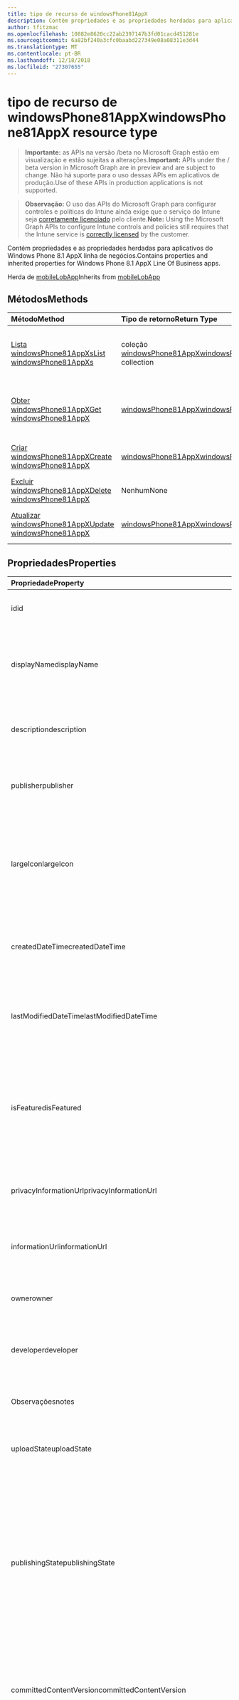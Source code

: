 ```yaml
---
title: tipo de recurso de windowsPhone81AppX
description: Contém propriedades e as propriedades herdadas para aplicativos do Windows Phone 8.1 AppX linha de negócios.
author: tfitzmac
ms.openlocfilehash: 10882e8620cc22ab2397147b3fd01cacd451281e
ms.sourcegitcommit: 6a82bf240a3cfc0baabd227349e08a08311e3d44
ms.translationtype: MT
ms.contentlocale: pt-BR
ms.lasthandoff: 12/18/2018
ms.locfileid: "27307655"
---
```

# <a name="windowsphone81appx-resource-type"></a><span data-ttu-id="e550f-103">tipo de recurso de windowsPhone81AppX</span><span class="sxs-lookup"><span data-stu-id="e550f-103">windowsPhone81AppX resource type</span></span>

> <span data-ttu-id="e550f-104">**Importante:** as APIs na versão /beta no Microsoft Graph estão em visualização e estão sujeitas a alterações.</span><span class="sxs-lookup"><span data-stu-id="e550f-104">**Important:** APIs under the / beta version in Microsoft Graph are in preview and are subject to change.</span></span> <span data-ttu-id="e550f-105">Não há suporte para o uso dessas APIs em aplicativos de produção.</span><span class="sxs-lookup"><span data-stu-id="e550f-105">Use of these APIs in production applications is not supported.</span></span>

> <span data-ttu-id="e550f-106">**Observação:** O uso das APIs do Microsoft Graph para configurar controles e políticas do Intune ainda exige que o serviço do Intune seja [corretamente licenciado](https://go.microsoft.com/fwlink/?linkid=839381) pelo cliente.</span><span class="sxs-lookup"><span data-stu-id="e550f-106">**Note:** Using the Microsoft Graph APIs to configure Intune controls and policies still requires that the Intune service is [correctly licensed](https://go.microsoft.com/fwlink/?linkid=839381) by the customer.</span></span>

<span data-ttu-id="e550f-107">Contém propriedades e as propriedades herdadas para aplicativos do Windows Phone 8.1 AppX linha de negócios.</span><span class="sxs-lookup"><span data-stu-id="e550f-107">Contains properties and inherited properties for Windows Phone 8.1 AppX Line Of Business apps.</span></span>

<span data-ttu-id="e550f-108">Herda de [mobileLobApp](../resources/intune-apps-mobilelobapp.md)</span><span class="sxs-lookup"><span data-stu-id="e550f-108">Inherits from [mobileLobApp](../resources/intune-apps-mobilelobapp.md)</span></span>

## <a name="methods"></a><span data-ttu-id="e550f-109">Métodos</span><span class="sxs-lookup"><span data-stu-id="e550f-109">Methods</span></span>
|<span data-ttu-id="e550f-110">Método</span><span class="sxs-lookup"><span data-stu-id="e550f-110">Method</span></span>|<span data-ttu-id="e550f-111">Tipo de retorno</span><span class="sxs-lookup"><span data-stu-id="e550f-111">Return Type</span></span>|<span data-ttu-id="e550f-112">Descrição</span><span class="sxs-lookup"><span data-stu-id="e550f-112">Description</span></span>|
|:---|:---|:---|
|[<span data-ttu-id="e550f-113">Lista windowsPhone81AppXs</span><span class="sxs-lookup"><span data-stu-id="e550f-113">List windowsPhone81AppXs</span></span>](../api/intune-apps-windowsphone81appx-list.md)|<span data-ttu-id="e550f-114">coleção [windowsPhone81AppX](../resources/intune-apps-windowsphone81appx.md)</span><span class="sxs-lookup"><span data-stu-id="e550f-114">[windowsPhone81AppX](../resources/intune-apps-windowsphone81appx.md) collection</span></span>|<span data-ttu-id="e550f-115">Lista as propriedades e os relacionamentos dos objetos [windowsPhone81AppX](../resources/intune-apps-windowsphone81appx.md) .</span><span class="sxs-lookup"><span data-stu-id="e550f-115">List properties and relationships of the [windowsPhone81AppX](../resources/intune-apps-windowsphone81appx.md) objects.</span></span>|
|[<span data-ttu-id="e550f-116">Obter windowsPhone81AppX</span><span class="sxs-lookup"><span data-stu-id="e550f-116">Get windowsPhone81AppX</span></span>](../api/intune-apps-windowsphone81appx-get.md)|[<span data-ttu-id="e550f-117">windowsPhone81AppX</span><span class="sxs-lookup"><span data-stu-id="e550f-117">windowsPhone81AppX</span></span>](../resources/intune-apps-windowsphone81appx.md)|<span data-ttu-id="e550f-118">Leia as propriedades e os relacionamentos do objeto [windowsPhone81AppX](../resources/intune-apps-windowsphone81appx.md) .</span><span class="sxs-lookup"><span data-stu-id="e550f-118">Read properties and relationships of the [windowsPhone81AppX](../resources/intune-apps-windowsphone81appx.md) object.</span></span>|
|[<span data-ttu-id="e550f-119">Criar windowsPhone81AppX</span><span class="sxs-lookup"><span data-stu-id="e550f-119">Create windowsPhone81AppX</span></span>](../api/intune-apps-windowsphone81appx-create.md)|[<span data-ttu-id="e550f-120">windowsPhone81AppX</span><span class="sxs-lookup"><span data-stu-id="e550f-120">windowsPhone81AppX</span></span>](../resources/intune-apps-windowsphone81appx.md)|<span data-ttu-id="e550f-121">Crie um novo objeto de [windowsPhone81AppX](../resources/intune-apps-windowsphone81appx.md) .</span><span class="sxs-lookup"><span data-stu-id="e550f-121">Create a new [windowsPhone81AppX](../resources/intune-apps-windowsphone81appx.md) object.</span></span>|
|[<span data-ttu-id="e550f-122">Excluir windowsPhone81AppX</span><span class="sxs-lookup"><span data-stu-id="e550f-122">Delete windowsPhone81AppX</span></span>](../api/intune-apps-windowsphone81appx-delete.md)|<span data-ttu-id="e550f-123">Nenhum</span><span class="sxs-lookup"><span data-stu-id="e550f-123">None</span></span>|<span data-ttu-id="e550f-124">Exclui um [windowsPhone81AppX](../resources/intune-apps-windowsphone81appx.md).</span><span class="sxs-lookup"><span data-stu-id="e550f-124">Deletes a [windowsPhone81AppX](../resources/intune-apps-windowsphone81appx.md).</span></span>|
|[<span data-ttu-id="e550f-125">Atualizar windowsPhone81AppX</span><span class="sxs-lookup"><span data-stu-id="e550f-125">Update windowsPhone81AppX</span></span>](../api/intune-apps-windowsphone81appx-update.md)|[<span data-ttu-id="e550f-126">windowsPhone81AppX</span><span class="sxs-lookup"><span data-stu-id="e550f-126">windowsPhone81AppX</span></span>](../resources/intune-apps-windowsphone81appx.md)|<span data-ttu-id="e550f-127">Atualize as propriedades de um objeto [windowsPhone81AppX](../resources/intune-apps-windowsphone81appx.md) .</span><span class="sxs-lookup"><span data-stu-id="e550f-127">Update the properties of a [windowsPhone81AppX](../resources/intune-apps-windowsphone81appx.md) object.</span></span>|

## <a name="properties"></a><span data-ttu-id="e550f-128">Propriedades</span><span class="sxs-lookup"><span data-stu-id="e550f-128">Properties</span></span>
|<span data-ttu-id="e550f-129">Propriedade</span><span class="sxs-lookup"><span data-stu-id="e550f-129">Property</span></span>|<span data-ttu-id="e550f-130">Tipo</span><span class="sxs-lookup"><span data-stu-id="e550f-130">Type</span></span>|<span data-ttu-id="e550f-131">Descrição</span><span class="sxs-lookup"><span data-stu-id="e550f-131">Description</span></span>|
|:---|:---|:---|
|<span data-ttu-id="e550f-132">id</span><span class="sxs-lookup"><span data-stu-id="e550f-132">id</span></span>|<span data-ttu-id="e550f-133">String</span><span class="sxs-lookup"><span data-stu-id="e550f-133">String</span></span>|<span data-ttu-id="e550f-134">Chave da entidade.</span><span class="sxs-lookup"><span data-stu-id="e550f-134">Key of the entity.</span></span> <span data-ttu-id="e550f-135">Herdado de [mobileApp](../resources/intune-apps-mobileapp.md)</span><span class="sxs-lookup"><span data-stu-id="e550f-135">Inherited from [mobileApp](../resources/intune-apps-mobileapp.md)</span></span>|
|<span data-ttu-id="e550f-136">displayName</span><span class="sxs-lookup"><span data-stu-id="e550f-136">displayName</span></span>|<span data-ttu-id="e550f-137">String</span><span class="sxs-lookup"><span data-stu-id="e550f-137">String</span></span>|<span data-ttu-id="e550f-138">O título do aplicativo importado ou definido pelo administrador.</span><span class="sxs-lookup"><span data-stu-id="e550f-138">The admin provided or imported title of the app.</span></span> <span data-ttu-id="e550f-139">Herdado de [mobileApp](../resources/intune-apps-mobileapp.md)</span><span class="sxs-lookup"><span data-stu-id="e550f-139">Inherited from [mobileApp](../resources/intune-apps-mobileapp.md)</span></span>|
|<span data-ttu-id="e550f-140">description</span><span class="sxs-lookup"><span data-stu-id="e550f-140">description</span></span>|<span data-ttu-id="e550f-141">String</span><span class="sxs-lookup"><span data-stu-id="e550f-141">String</span></span>|<span data-ttu-id="e550f-142">A descrição do aplicativo.</span><span class="sxs-lookup"><span data-stu-id="e550f-142">The description of the app.</span></span> <span data-ttu-id="e550f-143">Herdado de [mobileApp](../resources/intune-apps-mobileapp.md)</span><span class="sxs-lookup"><span data-stu-id="e550f-143">Inherited from [mobileApp](../resources/intune-apps-mobileapp.md)</span></span>|
|<span data-ttu-id="e550f-144">publisher</span><span class="sxs-lookup"><span data-stu-id="e550f-144">publisher</span></span>|<span data-ttu-id="e550f-145">String</span><span class="sxs-lookup"><span data-stu-id="e550f-145">String</span></span>|<span data-ttu-id="e550f-146">O publicador do aplicativo.</span><span class="sxs-lookup"><span data-stu-id="e550f-146">The publisher of the app.</span></span> <span data-ttu-id="e550f-147">Herdado de [mobileApp](../resources/intune-apps-mobileapp.md)</span><span class="sxs-lookup"><span data-stu-id="e550f-147">Inherited from [mobileApp](../resources/intune-apps-mobileapp.md)</span></span>|
|<span data-ttu-id="e550f-148">largeIcon</span><span class="sxs-lookup"><span data-stu-id="e550f-148">largeIcon</span></span>|[<span data-ttu-id="e550f-149">mimeContent</span><span class="sxs-lookup"><span data-stu-id="e550f-149">mimeContent</span></span>](../resources/intune-shared-mimecontent.md)|<span data-ttu-id="e550f-150">O ícone grande, a ser exibido nos detalhes do aplicativo e usado para o carregamento do ícone.</span><span class="sxs-lookup"><span data-stu-id="e550f-150">The large icon, to be displayed in the app details and used for upload of the icon.</span></span> <span data-ttu-id="e550f-151">Herdado de [mobileApp](../resources/intune-apps-mobileapp.md)</span><span class="sxs-lookup"><span data-stu-id="e550f-151">Inherited from [mobileApp](../resources/intune-apps-mobileapp.md)</span></span>|
|<span data-ttu-id="e550f-152">createdDateTime</span><span class="sxs-lookup"><span data-stu-id="e550f-152">createdDateTime</span></span>|<span data-ttu-id="e550f-153">DateTimeOffset</span><span class="sxs-lookup"><span data-stu-id="e550f-153">DateTimeOffset</span></span>|<span data-ttu-id="e550f-154">A data e a hora da criação do aplicativo.</span><span class="sxs-lookup"><span data-stu-id="e550f-154">The date and time the app was created.</span></span> <span data-ttu-id="e550f-155">Herdado de [mobileApp](../resources/intune-apps-mobileapp.md)</span><span class="sxs-lookup"><span data-stu-id="e550f-155">Inherited from [mobileApp](../resources/intune-apps-mobileapp.md)</span></span>|
|<span data-ttu-id="e550f-156">lastModifiedDateTime</span><span class="sxs-lookup"><span data-stu-id="e550f-156">lastModifiedDateTime</span></span>|<span data-ttu-id="e550f-157">DateTimeOffset</span><span class="sxs-lookup"><span data-stu-id="e550f-157">DateTimeOffset</span></span>|<span data-ttu-id="e550f-158">A data e a hora que o aplicativo foi modificado pela última vez.</span><span class="sxs-lookup"><span data-stu-id="e550f-158">The date and time the app was last modified.</span></span> <span data-ttu-id="e550f-159">Herdado de [mobileApp](../resources/intune-apps-mobileapp.md)</span><span class="sxs-lookup"><span data-stu-id="e550f-159">Inherited from [mobileApp](../resources/intune-apps-mobileapp.md)</span></span>|
|<span data-ttu-id="e550f-160">isFeatured</span><span class="sxs-lookup"><span data-stu-id="e550f-160">isFeatured</span></span>|<span data-ttu-id="e550f-161">Boolean</span><span class="sxs-lookup"><span data-stu-id="e550f-161">Boolean</span></span>|<span data-ttu-id="e550f-162">O valor que indica se o aplicativo está marcado como em destaque pelo administrador. Herdado de [mobileApp](../resources/intune-apps-mobileapp.md)</span><span class="sxs-lookup"><span data-stu-id="e550f-162">The value indicating whether the app is marked as featured by the admin. Inherited from [mobileApp](../resources/intune-apps-mobileapp.md)</span></span>|
|<span data-ttu-id="e550f-163">privacyInformationUrl</span><span class="sxs-lookup"><span data-stu-id="e550f-163">privacyInformationUrl</span></span>|<span data-ttu-id="e550f-164">String</span><span class="sxs-lookup"><span data-stu-id="e550f-164">String</span></span>|<span data-ttu-id="e550f-165">A URL da declaração de privacidade.</span><span class="sxs-lookup"><span data-stu-id="e550f-165">The privacy statement Url.</span></span> <span data-ttu-id="e550f-166">Herdado de [mobileApp](../resources/intune-apps-mobileapp.md)</span><span class="sxs-lookup"><span data-stu-id="e550f-166">Inherited from [mobileApp](../resources/intune-apps-mobileapp.md)</span></span>|
|<span data-ttu-id="e550f-167">informationUrl</span><span class="sxs-lookup"><span data-stu-id="e550f-167">informationUrl</span></span>|<span data-ttu-id="e550f-168">String</span><span class="sxs-lookup"><span data-stu-id="e550f-168">String</span></span>|<span data-ttu-id="e550f-169">A URL de informações adicionais.</span><span class="sxs-lookup"><span data-stu-id="e550f-169">The more information Url.</span></span> <span data-ttu-id="e550f-170">Herdado de [mobileApp](../resources/intune-apps-mobileapp.md)</span><span class="sxs-lookup"><span data-stu-id="e550f-170">Inherited from [mobileApp](../resources/intune-apps-mobileapp.md)</span></span>|
|<span data-ttu-id="e550f-171">owner</span><span class="sxs-lookup"><span data-stu-id="e550f-171">owner</span></span>|<span data-ttu-id="e550f-172">String</span><span class="sxs-lookup"><span data-stu-id="e550f-172">String</span></span>|<span data-ttu-id="e550f-173">O proprietário do conteúdo.</span><span class="sxs-lookup"><span data-stu-id="e550f-173">The owner of the app.</span></span> <span data-ttu-id="e550f-174">Herdado de [mobileApp](../resources/intune-apps-mobileapp.md)</span><span class="sxs-lookup"><span data-stu-id="e550f-174">Inherited from [mobileApp](../resources/intune-apps-mobileapp.md)</span></span>|
|<span data-ttu-id="e550f-175">developer</span><span class="sxs-lookup"><span data-stu-id="e550f-175">developer</span></span>|<span data-ttu-id="e550f-176">String</span><span class="sxs-lookup"><span data-stu-id="e550f-176">String</span></span>|<span data-ttu-id="e550f-177">O desenvolvedor do aplicativo.</span><span class="sxs-lookup"><span data-stu-id="e550f-177">The developer of the app.</span></span> <span data-ttu-id="e550f-178">Herdado de [mobileApp](../resources/intune-apps-mobileapp.md)</span><span class="sxs-lookup"><span data-stu-id="e550f-178">Inherited from [mobileApp](../resources/intune-apps-mobileapp.md)</span></span>|
|<span data-ttu-id="e550f-179">Observações</span><span class="sxs-lookup"><span data-stu-id="e550f-179">notes</span></span>|<span data-ttu-id="e550f-180">String</span><span class="sxs-lookup"><span data-stu-id="e550f-180">String</span></span>|<span data-ttu-id="e550f-181">Anotações para o aplicativo.</span><span class="sxs-lookup"><span data-stu-id="e550f-181">Notes for the app.</span></span> <span data-ttu-id="e550f-182">Herdado de [mobileApp](../resources/intune-apps-mobileapp.md)</span><span class="sxs-lookup"><span data-stu-id="e550f-182">Inherited from [mobileApp](../resources/intune-apps-mobileapp.md)</span></span>|
|<span data-ttu-id="e550f-183">uploadState</span><span class="sxs-lookup"><span data-stu-id="e550f-183">uploadState</span></span>|<span data-ttu-id="e550f-184">Int32</span><span class="sxs-lookup"><span data-stu-id="e550f-184">Int32</span></span>|<span data-ttu-id="e550f-185">O estado de carregamento.</span><span class="sxs-lookup"><span data-stu-id="e550f-185">The upload state.</span></span> <span data-ttu-id="e550f-186">Herdado de [mobileApp](../resources/intune-apps-mobileapp.md)</span><span class="sxs-lookup"><span data-stu-id="e550f-186">Inherited from [mobileApp](../resources/intune-apps-mobileapp.md)</span></span>|
|<span data-ttu-id="e550f-187">publishingState</span><span class="sxs-lookup"><span data-stu-id="e550f-187">publishingState</span></span>|[<span data-ttu-id="e550f-188">mobileAppPublishingState</span><span class="sxs-lookup"><span data-stu-id="e550f-188">mobileAppPublishingState</span></span>](../resources/intune-apps-mobileapppublishingstate.md)|<span data-ttu-id="e550f-189">O estado de publicação para o aplicativo.</span><span class="sxs-lookup"><span data-stu-id="e550f-189">The publishing state for the app.</span></span> <span data-ttu-id="e550f-190">O aplicativo não pode ser assinado, a menos que ele seja publicado.</span><span class="sxs-lookup"><span data-stu-id="e550f-190">The app cannot be assigned unless the app is published.</span></span> <span data-ttu-id="e550f-191">Herdada do [mobileApp](../resources/intune-apps-mobileapp.md).</span><span class="sxs-lookup"><span data-stu-id="e550f-191">Inherited from [mobileApp](../resources/intune-apps-mobileapp.md).</span></span> <span data-ttu-id="e550f-192">Os valores possíveis são: `notPublished`, `processing`, `published`.</span><span class="sxs-lookup"><span data-stu-id="e550f-192">Possible values are: `notPublished`, `processing`, `published`.</span></span>|
|<span data-ttu-id="e550f-193">committedContentVersion</span><span class="sxs-lookup"><span data-stu-id="e550f-193">committedContentVersion</span></span>|<span data-ttu-id="e550f-194">String</span><span class="sxs-lookup"><span data-stu-id="e550f-194">String</span></span>|<span data-ttu-id="e550f-195">A versão do conteúdo interno confirmado.</span><span class="sxs-lookup"><span data-stu-id="e550f-195">The internal committed content version.</span></span> <span data-ttu-id="e550f-196">Herdado de [mobileLobApp](../resources/intune-apps-mobilelobapp.md)</span><span class="sxs-lookup"><span data-stu-id="e550f-196">Inherited from [mobileLobApp](../resources/intune-apps-mobilelobapp.md)</span></span>|
|<span data-ttu-id="e550f-197">fileName</span><span class="sxs-lookup"><span data-stu-id="e550f-197">fileName</span></span>|<span data-ttu-id="e550f-198">String</span><span class="sxs-lookup"><span data-stu-id="e550f-198">String</span></span>|<span data-ttu-id="e550f-199">O nome do arquivo do aplicativo Lob principal.</span><span class="sxs-lookup"><span data-stu-id="e550f-199">The name of the main Lob application file.</span></span> <span data-ttu-id="e550f-200">Herdado de [mobileLobApp](../resources/intune-apps-mobilelobapp.md)</span><span class="sxs-lookup"><span data-stu-id="e550f-200">Inherited from [mobileLobApp](../resources/intune-apps-mobilelobapp.md)</span></span>|
|<span data-ttu-id="e550f-201">size</span><span class="sxs-lookup"><span data-stu-id="e550f-201">size</span></span>|<span data-ttu-id="e550f-202">Int64</span><span class="sxs-lookup"><span data-stu-id="e550f-202">Int64</span></span>|<span data-ttu-id="e550f-203">O tamanho total, incluindo todos os arquivos carregados.</span><span class="sxs-lookup"><span data-stu-id="e550f-203">The total size, including all uploaded files.</span></span> <span data-ttu-id="e550f-204">Herdado de [mobileLobApp](../resources/intune-apps-mobilelobapp.md)</span><span class="sxs-lookup"><span data-stu-id="e550f-204">Inherited from [mobileLobApp](../resources/intune-apps-mobilelobapp.md)</span></span>|
|<span data-ttu-id="e550f-205">applicableArchitectures</span><span class="sxs-lookup"><span data-stu-id="e550f-205">applicableArchitectures</span></span>|[<span data-ttu-id="e550f-206">windowsArchitecture</span><span class="sxs-lookup"><span data-stu-id="e550f-206">windowsArchitecture</span></span>](../resources/intune-apps-windowsarchitecture.md)|<span data-ttu-id="e550f-207">As arquiteturas do Windows nas quais este aplicativo pode ser executado.</span><span class="sxs-lookup"><span data-stu-id="e550f-207">The Windows architecture(s) for which this app can run on.</span></span> <span data-ttu-id="e550f-208">Os valores possíveis são: `none`, `x86`, `x64`, `arm`, `neutral`.</span><span class="sxs-lookup"><span data-stu-id="e550f-208">Possible values are: `none`, `x86`, `x64`, `arm`, `neutral`.</span></span>|
|<span data-ttu-id="e550f-209">identityName</span><span class="sxs-lookup"><span data-stu-id="e550f-209">identityName</span></span>|<span data-ttu-id="e550f-210">String</span><span class="sxs-lookup"><span data-stu-id="e550f-210">String</span></span>|<span data-ttu-id="e550f-211">O Nome da Identidade.</span><span class="sxs-lookup"><span data-stu-id="e550f-211">The Identity Name.</span></span>|
|<span data-ttu-id="e550f-212">identityPublisherHash</span><span class="sxs-lookup"><span data-stu-id="e550f-212">identityPublisherHash</span></span>|<span data-ttu-id="e550f-213">String</span><span class="sxs-lookup"><span data-stu-id="e550f-213">String</span></span>|<span data-ttu-id="e550f-214">O Hash do Publicador de Identidade.</span><span class="sxs-lookup"><span data-stu-id="e550f-214">The Identity Publisher Hash.</span></span>|
|<span data-ttu-id="e550f-215">identityResourceIdentifier</span><span class="sxs-lookup"><span data-stu-id="e550f-215">identityResourceIdentifier</span></span>|<span data-ttu-id="e550f-216">String</span><span class="sxs-lookup"><span data-stu-id="e550f-216">String</span></span>|<span data-ttu-id="e550f-217">O Identificador de Recurso da Identidade.</span><span class="sxs-lookup"><span data-stu-id="e550f-217">The Identity Resource Identifier.</span></span>|
|<span data-ttu-id="e550f-218">minimumSupportedOperatingSystem</span><span class="sxs-lookup"><span data-stu-id="e550f-218">minimumSupportedOperatingSystem</span></span>|[<span data-ttu-id="e550f-219">windowsMinimumOperatingSystem</span><span class="sxs-lookup"><span data-stu-id="e550f-219">windowsMinimumOperatingSystem</span></span>](../resources/intune-apps-windowsminimumoperatingsystem.md)|<span data-ttu-id="e550f-220">O valor do sistema de operacional mínimo aplicável.</span><span class="sxs-lookup"><span data-stu-id="e550f-220">The value for the minimum applicable operating system.</span></span>|
|<span data-ttu-id="e550f-221">phoneProductIdentifier</span><span class="sxs-lookup"><span data-stu-id="e550f-221">phoneProductIdentifier</span></span>|<span data-ttu-id="e550f-222">String</span><span class="sxs-lookup"><span data-stu-id="e550f-222">String</span></span>|<span data-ttu-id="e550f-223">O identificador de produto do telefone.</span><span class="sxs-lookup"><span data-stu-id="e550f-223">The Phone Product Identifier.</span></span>|
|<span data-ttu-id="e550f-224">phonePublisherId</span><span class="sxs-lookup"><span data-stu-id="e550f-224">phonePublisherId</span></span>|<span data-ttu-id="e550f-225">String</span><span class="sxs-lookup"><span data-stu-id="e550f-225">String</span></span>|<span data-ttu-id="e550f-226">A ID do fornecedor de telefone.</span><span class="sxs-lookup"><span data-stu-id="e550f-226">The Phone Publisher Id.</span></span>|
|<span data-ttu-id="e550f-227">identityVersion</span><span class="sxs-lookup"><span data-stu-id="e550f-227">identityVersion</span></span>|<span data-ttu-id="e550f-228">String</span><span class="sxs-lookup"><span data-stu-id="e550f-228">String</span></span>|<span data-ttu-id="e550f-229">A versão da identidade.</span><span class="sxs-lookup"><span data-stu-id="e550f-229">The identity version.</span></span>|

## <a name="relationships"></a><span data-ttu-id="e550f-230">Relações</span><span class="sxs-lookup"><span data-stu-id="e550f-230">Relationships</span></span>
|<span data-ttu-id="e550f-231">Relação</span><span class="sxs-lookup"><span data-stu-id="e550f-231">Relationship</span></span>|<span data-ttu-id="e550f-232">Tipo</span><span class="sxs-lookup"><span data-stu-id="e550f-232">Type</span></span>|<span data-ttu-id="e550f-233">Descrição</span><span class="sxs-lookup"><span data-stu-id="e550f-233">Description</span></span>|
|:---|:---|:---|
|<span data-ttu-id="e550f-234">categories</span><span class="sxs-lookup"><span data-stu-id="e550f-234">categories</span></span>|<span data-ttu-id="e550f-235">Coleção [mobileAppCategory](../resources/intune-apps-mobileappcategory.md)</span><span class="sxs-lookup"><span data-stu-id="e550f-235">[mobileAppCategory](../resources/intune-apps-mobileappcategory.md) collection</span></span>|<span data-ttu-id="e550f-236">A lista de categorias para este aplicativo.</span><span class="sxs-lookup"><span data-stu-id="e550f-236">The list of categories for this app.</span></span> <span data-ttu-id="e550f-237">Herdado de [mobileApp](../resources/intune-apps-mobileapp.md)</span><span class="sxs-lookup"><span data-stu-id="e550f-237">Inherited from [mobileApp](../resources/intune-apps-mobileapp.md)</span></span>|
|<span data-ttu-id="e550f-238">assignments</span><span class="sxs-lookup"><span data-stu-id="e550f-238">assignments</span></span>|<span data-ttu-id="e550f-239">Coleção [mobileAppAssignment](../resources/intune-apps-mobileappassignment.md)</span><span class="sxs-lookup"><span data-stu-id="e550f-239">[mobileAppAssignment](../resources/intune-apps-mobileappassignment.md) collection</span></span>|<span data-ttu-id="e550f-240">A lista de atribuições de grupo para esse aplicativo móvel.</span><span class="sxs-lookup"><span data-stu-id="e550f-240">The list of group assignments for this mobile app.</span></span> <span data-ttu-id="e550f-241">Herdado de [mobileApp](../resources/intune-apps-mobileapp.md)</span><span class="sxs-lookup"><span data-stu-id="e550f-241">Inherited from [mobileApp](../resources/intune-apps-mobileapp.md)</span></span>|
|<span data-ttu-id="e550f-242">installSummary</span><span class="sxs-lookup"><span data-stu-id="e550f-242">installSummary</span></span>|[<span data-ttu-id="e550f-243">mobileAppInstallSummary</span><span class="sxs-lookup"><span data-stu-id="e550f-243">mobileAppInstallSummary</span></span>](../resources/intune-apps-mobileappinstallsummary.md)|<span data-ttu-id="e550f-244">Resumo de instalação do aplicativo móvel.</span><span class="sxs-lookup"><span data-stu-id="e550f-244">Mobile App Install Summary.</span></span> <span data-ttu-id="e550f-245">Herdado de [mobileApp](../resources/intune-apps-mobileapp.md)</span><span class="sxs-lookup"><span data-stu-id="e550f-245">Inherited from [mobileApp](../resources/intune-apps-mobileapp.md)</span></span>|
|<span data-ttu-id="e550f-246">deviceStatuses</span><span class="sxs-lookup"><span data-stu-id="e550f-246">deviceStatuses</span></span>|<span data-ttu-id="e550f-247">coleção [mobileAppInstallStatus](../resources/intune-apps-mobileappinstallstatus.md)</span><span class="sxs-lookup"><span data-stu-id="e550f-247">[mobileAppInstallStatus](../resources/intune-apps-mobileappinstallstatus.md) collection</span></span>|<span data-ttu-id="e550f-248">A lista de estados de instalação para esse aplicativo móvel.</span><span class="sxs-lookup"><span data-stu-id="e550f-248">The list of installation states for this mobile app.</span></span> <span data-ttu-id="e550f-249">Herdado de [mobileApp](../resources/intune-apps-mobileapp.md)</span><span class="sxs-lookup"><span data-stu-id="e550f-249">Inherited from [mobileApp](../resources/intune-apps-mobileapp.md)</span></span>|
|<span data-ttu-id="e550f-250">userStatuses</span><span class="sxs-lookup"><span data-stu-id="e550f-250">userStatuses</span></span>|<span data-ttu-id="e550f-251">coleção [userAppInstallStatus](../resources/intune-apps-userappinstallstatus.md)</span><span class="sxs-lookup"><span data-stu-id="e550f-251">[userAppInstallStatus](../resources/intune-apps-userappinstallstatus.md) collection</span></span>|<span data-ttu-id="e550f-252">A lista de estados de instalação para esse aplicativo móvel.</span><span class="sxs-lookup"><span data-stu-id="e550f-252">The list of installation states for this mobile app.</span></span> <span data-ttu-id="e550f-253">Herdado de [mobileApp](../resources/intune-apps-mobileapp.md)</span><span class="sxs-lookup"><span data-stu-id="e550f-253">Inherited from [mobileApp](../resources/intune-apps-mobileapp.md)</span></span>|
|<span data-ttu-id="e550f-254">contentVersions</span><span class="sxs-lookup"><span data-stu-id="e550f-254">contentVersions</span></span>|<span data-ttu-id="e550f-255">Coleção [mobileAppContent](../resources/intune-apps-mobileappcontent.md)</span><span class="sxs-lookup"><span data-stu-id="e550f-255">[mobileAppContent](../resources/intune-apps-mobileappcontent.md) collection</span></span>|<span data-ttu-id="e550f-256">A lista das versões de conteúdo deste aplicativo.</span><span class="sxs-lookup"><span data-stu-id="e550f-256">The list of content versions for this app.</span></span> <span data-ttu-id="e550f-257">Herdado de [mobileLobApp](../resources/intune-apps-mobilelobapp.md)</span><span class="sxs-lookup"><span data-stu-id="e550f-257">Inherited from [mobileLobApp](../resources/intune-apps-mobilelobapp.md)</span></span>|

## <a name="json-representation"></a><span data-ttu-id="e550f-258">Representação JSON</span><span class="sxs-lookup"><span data-stu-id="e550f-258">JSON Representation</span></span>
<span data-ttu-id="e550f-259">Veja a seguir uma representação JSON do recurso.</span><span class="sxs-lookup"><span data-stu-id="e550f-259">Here is a JSON representation of the resource.</span></span>
<!-- {
  "blockType": "resource",
  "keyProperty": "id",
  "@odata.type": "microsoft.graph.windowsPhone81AppX"
}
-->
``` json
{
  "@odata.type": "#microsoft.graph.windowsPhone81AppX",
  "id": "String (identifier)",
  "displayName": "String",
  "description": "String",
  "publisher": "String",
  "largeIcon": {
    "@odata.type": "microsoft.graph.mimeContent",
    "type": "String",
    "value": "binary"
  },
  "createdDateTime": "String (timestamp)",
  "lastModifiedDateTime": "String (timestamp)",
  "isFeatured": true,
  "privacyInformationUrl": "String",
  "informationUrl": "String",
  "owner": "String",
  "developer": "String",
  "notes": "String",
  "uploadState": 1024,
  "publishingState": "String",
  "committedContentVersion": "String",
  "fileName": "String",
  "size": 1024,
  "applicableArchitectures": "String",
  "identityName": "String",
  "identityPublisherHash": "String",
  "identityResourceIdentifier": "String",
  "minimumSupportedOperatingSystem": {
    "@odata.type": "microsoft.graph.windowsMinimumOperatingSystem",
    "v8_0": true,
    "v8_1": true,
    "v10_0": true,
    "v10_1607": true,
    "v10_1703": true,
    "v10_1709": true,
    "v10_1803": true
  },
  "phoneProductIdentifier": "String",
  "phonePublisherId": "String",
  "identityVersion": "String"
}
```





